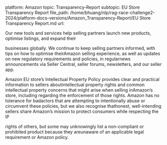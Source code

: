 platform: Amazon
topic: Transparency-Report
subtopic: EU Store Transparency Report
file_path: /home/bhuang/nlp/rag-race-challenge2-2024/platform-docs-versions/Amazon_Transparency-Report/EU Store Transparency Report.md
url: <EMPTY>





Our new tools and services help selling partners launch new products, optimise listings, and expand their

businesses globally. We continue to keep selling partners informed, with tips on how to optimise theirAmazon selling experience, as well as updates on new regulatory requirements and policies, in regularnews announcements via Seller Central, seller forums, newsletters, and our seller app.

Amazon EU store’s Intellectual Property Policy provides clear and practical information to sellers aboutintellectual property rights and common intellectual property concerns that might arise when selling inAmazon’s store, including regarding the enforcement of those rights. Amazon has no tolerance for badactors that are attempting to intentionally abuse or circumvent these policies, but we also recognise thathonest, well-intending sellers share Amazon’s mission to protect consumers while respecting the IP

rights of others, but some may unknowingly list a non-compliant or prohibited product because they areunaware of an applicable legal requirement or Amazon policy.